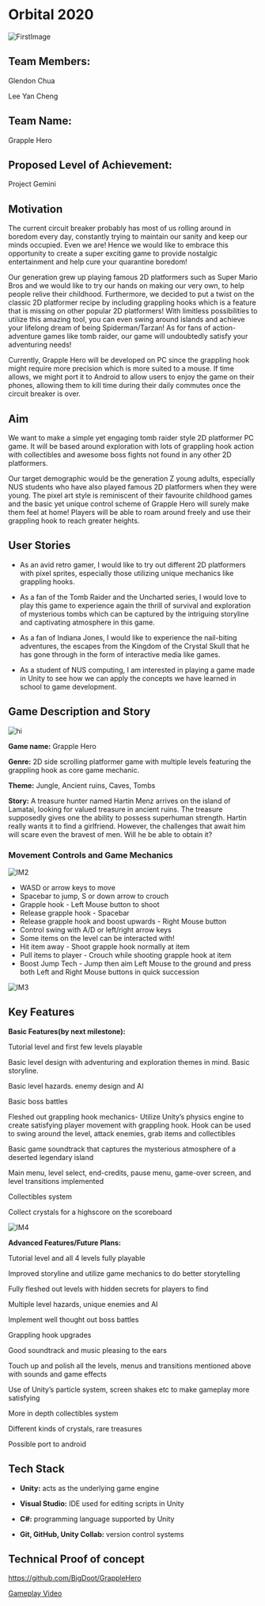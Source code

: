 # Orbital 2020

![FirstImage](https://i.imgur.com/e9U2IXj.png)

## Team Members:

Glendon Chua

Lee Yan Cheng

## Team Name:

Grapple Hero

## Proposed Level of Achievement: 

Project Gemini

## Motivation

The current circuit breaker probably has most of us rolling around in boredom every day, constantly trying to maintain our sanity and keep our minds occupied. Even we are! Hence we would like to embrace this opportunity to create a super exciting game to provide nostalgic entertainment and help cure your quarantine boredom!

Our generation grew up playing famous 2D platformers such as Super Mario Bros and we would like to try our hands on making our very own, to help people relive their childhood. Furthermore, we decided to put a twist on the classic 2D platformer recipe by including grappling hooks which is a feature that is missing on other popular 2D platformers! With limitless possibilities to utilize this amazing tool, you can even swing around islands and achieve your lifelong dream of being Spiderman/Tarzan! As for fans of action-adventure games like tomb raider, our game will undoubtedly satisfy your adventuring needs! 

Currently, Grapple Hero will be developed on PC since the grappling hook might require more precision which is more suited to a mouse. If time allows, we might port it to Android to allow users to enjoy the game on their phones, allowing them to kill time during their daily commutes once the circuit breaker is over.


## Aim

We want to make a simple yet engaging tomb raider style 2D platformer PC game. It will be based around exploration with lots of grappling hook action with collectibles and awesome boss fights not found in any other 2D platformers.

Our target demographic would be the generation Z young adults, especially NUS students who have also played famous 2D platformers when they were young. The pixel art style is reminiscent of their favourite childhood games and the basic yet unique control scheme of Grapple Hero will surely make them feel at home! Players will be able to roam around freely and use their grappling hook to reach greater heights.

## User Stories

* As an avid retro gamer, I would like to try out different 2D platformers with pixel sprites, especially those utilizing unique mechanics like grappling hooks.

* As a fan of the Tomb Raider and the Uncharted series, I would love to play this game to experience again the thrill of survival and exploration of mysterious tombs which can be captured by the intriguing storyline and captivating atmosphere in this game.

* As a fan of Indiana Jones, I would like to experience the nail-biting adventures, the escapes from the Kingdom of the Crystal Skull that he has gone through in the form of interactive media like games.

* As a student of NUS computing, I am interested in playing a game made in Unity to see how we can apply the concepts we have learned in school to game development.


## Game Description and Story

![hi](https://i.imgur.com/X4H9J8M.png)

**Game name:** Grapple Hero 

**Genre:** 2D side scrolling platformer game with multiple levels featuring the grappling hook as core game mechanic.

**Theme:** Jungle, Ancient ruins, Caves, Tombs

**Story:** A treasure hunter named Hartin Menz arrives on the island of Lamatai, looking for valued treasure in ancient ruins. The treasure supposedly gives one the ability to possess superhuman strength. Hartin really wants it to find a girlfriend. However, the challenges that await him will scare even the bravest of men. Will he be able to obtain it?

### Movement Controls and Game Mechanics

![IM2](https://media.giphy.com/media/ZCwoHHgSmesLUGehCw/giphy.gif)

* WASD or arrow keys to move
* Spacebar to jump, S or down arrow to crouch
* Grapple hook - Left Mouse button to shoot
* Release grapple hook - Spacebar
* Release grapple hook and boost upwards - Right Mouse button
* Control swing with A/D or left/right arrow keys
* Some items on the level can be interacted with!
* Hit item away - Shoot grapple hook normally at item
* Pull items to player - Crouch while shooting grapple hook at item
* Boost Jump Tech - Jump then aim Left Mouse to the ground and press both Left and Right Mouse buttons in quick succession

![IM3](https://media.giphy.com/media/elmIceiKRsmPQpSjfH/giphy.gif)

## Key Features

**Basic Features(by next milestone):**

Tutorial level and first few levels playable

Basic level design with adventuring and exploration themes in mind. Basic storyline.

Basic level hazards. enemy design and AI

Basic boss battles

Fleshed out grappling hook mechanics- Utilize Unity’s physics engine to create satisfying player movement with grappling hook. Hook can be used to swing around the level, attack enemies, grab items and collectibles

Basic game soundtrack that captures the mysterious atmosphere of a deserted legendary island

Main menu, level select, end-credits, pause menu, game-over screen, and level transitions implemented

Collectibles system

Collect crystals for a highscore on the scoreboard

![IM4](https://media.giphy.com/media/S8fiAs4kOGBtDf5gFr/giphy.gif)


**Advanced Features/Future Plans:**

Tutorial level and all 4 levels fully playable

Improved storyline and utilize game mechanics to do better storytelling

Fully fleshed out levels with hidden secrets for players to find

Multiple level hazards, unique enemies and AI

Implement well thought out boss battles

Grappling hook upgrades

Good soundtrack and music pleasing to the ears

Touch up and polish all the levels, menus and transitions mentioned above with sounds and game effects

Use of Unity’s particle system, screen shakes etc to make gameplay more satisfying

More in depth collectibles system

Different kinds of crystals, rare treasures

Possible port to android

## Tech Stack

* **Unity:** acts as the underlying game engine

* **Visual Studio:** IDE used for editing scripts in Unity

* **C#:** programming language supported by Unity

* **Git, GitHub, Unity Collab:** version control systems

## Technical Proof of concept

https://github.com/BigDoot/GrappleHero

[Gameplay Video](https://drive.google.com/file/d/1PzHtkjw-9Zdpm39fc-CiCHmbEiC862zi/view?usp=sharing)


